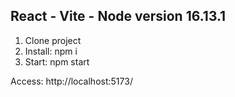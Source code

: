 ## React - Vite - Node version 16.13.1

1. Clone project
2. Install: npm i
3. Start: npm start

Access: http://localhost:5173/
